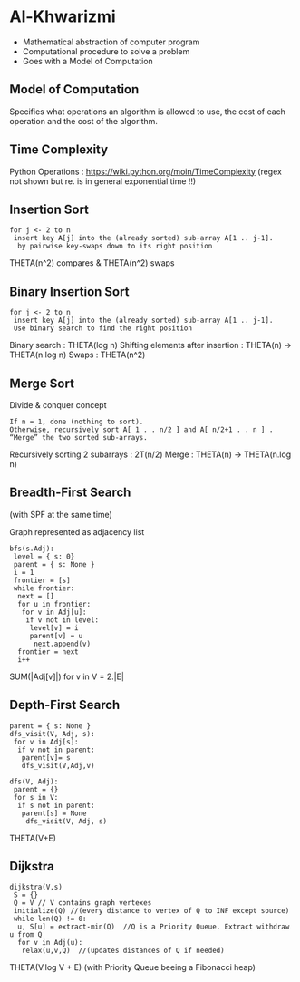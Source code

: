 # Al-Khwarizmi

- Mathematical abstraction of computer program
- Computational procedure to solve a problem
- Goes with a Model of Computation 

## Model of Computation 

Specifies what operations an algorithm is allowed to use, the cost of each
operation and the cost of the algorithm.

## Time Complexity

Python Operations : https://wiki.python.org/moin/TimeComplexity  (regex not
shown but re. is in general exponential time !!)

## Insertion Sort

```
for j <- 2 to n
 insert key A[j] into the (already sorted) sub-array A[1 .. j-1].
  by pairwise key-swaps down to its right position
```

THETA(n^2) compares & THETA(n^2) swaps

## Binary Insertion Sort

```
for j <- 2 to n
 insert key A[j] into the (already sorted) sub-array A[1 .. j-1].
 Use binary search to find the right position
```
Binary search : THETA(log n)
Shifting elements after insertion : THETA(n)
  -> THETA(n.log n)
Swaps : THETA(n^2)

## Merge Sort

Divide & conquer concept

```
If n = 1, done (nothing to sort).
Otherwise, recursively sort A[ 1 . . n/2 ] and A[ n/2+1 . . n ] .
“Merge” the two sorted sub-arrays.
```

Recursively sorting 2 subarrays : 2T(n/2)
Merge : THETA(n)
  -> THETA(n.log n)

## Breadth-First Search

(with SPF at the same time)

Graph represented as adjacency list

```
bfs(s.Adj):
 level = { s: 0}
 parent = { s: None }
 i = 1
 frontier = [s]
 while frontier:
  next = []
  for u in frontier:
   for v in Adj[u]:
    if v not in level:
     level[v] = i
     parent[v] = u
      next.append(v)
  frontier = next
  i++
```

SUM(|Adj[v]|) for v in V  = 2.|E|

## Depth-First Search

```
parent = { s: None }
dfs_visit(V, Adj, s):
 for v in Adj[s]:
  if v not in parent:
   parent[v]= s
   dfs_visit(V,Adj,v)

dfs(V, Adj):
 parent = {}
 for s in V:
  if s not in parent:
   parent[s] = None
    dfs_visit(V, Adj, s)
```

THETA(V+E)

## Dijkstra 

```
dijkstra(V,s)
 S = {}
 Q = V // V contains graph vertexes
 initialize(Q) //(every distance to vertex of Q to INF except source)
 while len(Q) != 0:
  u, S[u] = extract-min(Q)  //Q is a Priority Queue. Extract withdraw u from Q
  for v in Adj(u):
   relax(u,v,Q)  //(updates distances of Q if needed)
```

THETA(V.log V + E) (with Priority Queue beeing a Fibonacci heap)
